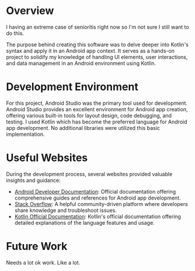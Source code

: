 # Overview

I having an extreme case of senioritis right now so I'm not sure I still want to do this.

The purpose behind creating this software was to delve deeper into Kotlin's syntax and apply it in an Android app context. It serves as a hands-on project to solidify my knowledge of handling UI elements, user interactions, and data management in an Android environment using Kotlin.

# Development Environment

For this project, Android Studio was the primary tool used for development. Android Studio provides an excellent environment for Android app creation, offering various built-in tools for layout design, code debugging, and testing.
I used Kotlin which has become the preferred language for Android app development. No additional libraries were utilized this basic implementation.

# Useful Websites

During the development process, several websites provided valuable insights and guidance:

- [Android Developer Documentation](https://developer.android.com/docs): Official documentation offering comprehensive guides and references for Android app development.
- [Stack Overflow](https://stackoverflow.com/): A helpful community-driven platform where developers share knowledge and troubleshoot issues.
- [Kotlin Official Documentation](https://kotlinlang.org/docs/home.html): Kotlin's official documentation offering detailed explanations of the language features and usage.

# Future Work

Needs a lot ok work. Like a lot. 